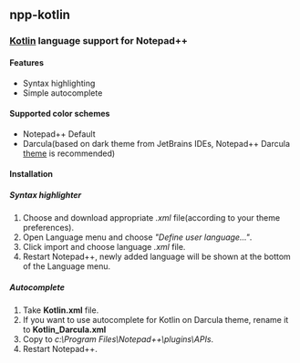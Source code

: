 ## npp-kotlin

### [Kotlin](https://kotlinlang.org/) language support for Notepad++

#### Features
* Syntax highlighting
* Simple autocomplete

#### Supported color schemes
* Notepad++ Default
* Darcula(based on dark theme from JetBrains IDEs, Notepad++ Darcula [theme](https://github.com/gogo2/npp-darcula) is recommended)

#### Installation

##### Syntax highlighter
1. Choose and download appropriate _.xml_ file(according to your theme preferences).
2. Open Language menu and choose _"Define user language..."_.
3. Click import and choose language _.xml_ file.
4. Restart Notepad++, newly added language will be shown at the bottom of the Language menu.

##### Autocomplete
1. Take **Kotlin.xml** file.
2. If you want to use autocomplete for Kotlin on Darcula theme, rename it to **Kotlin_Darcula.xml**
3. Copy to _c:\Program Files\Notepad++\plugins\APIs_.
4. Restart Notepad++.
